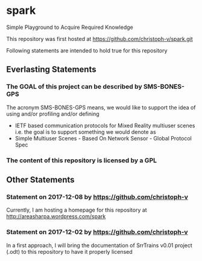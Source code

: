 # spark
Simple Playground to Acquire Required Knowledge

This repository was first hosted at https://github.com/christoph-v/spark.git

Following statements are intended to hold true for this repository

## Everlasting Statements

### The GOAL of this project can be described by SMS-BONES-GPS

The acronym SMS-BONES-GPS means, we would like to support the idea of
using and/or profiling and/or defining 
- IETF based communication protocols for Mixed Reality multiuser scenes
i.e. the goal is to support something we would denote as
- Simple Multiuser Scenes - Based On Network Sensor - Global Protocol Spec
      
### The content of this repository is licensed by a GPL 

## Other Statements

### Statement on 2017-12-08 by https://github.com/christoph-v

Currently, I am hosting a homepage for this repository at http://areasharpa.wordpress.com/spark

### Statement on 2017-12-02 by https://github.com/christoph-v

In a first approach, I will bring the documentation of SrrTrains v0.01 project
(.odt) to this repository to have it properly licensed